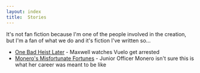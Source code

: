 ```yaml
---
layout: index
title:  Stories
---
```

It's not fan fiction because I'm one of the people involved in the creation, but I'm a fan of what we do and it's fiction I've written so...

- [One Bad Heist Later](/stories/one-bad-heist-later) - Maxwell watches Vuelo get arrested
- [Monero's Misfortunate Fortunes](/reference/maxwell-questions) - Junior Officer Monero isn't sure this is what her career was meant to be like
